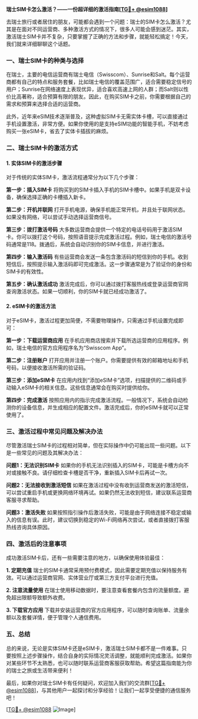 **瑞士SIM卡怎么激活？——一份超详细的激活指南[[TG💪+ @esim1088](https://t.me/s/esim1088)]**

去瑞士旅行或者居住的朋友，可能都会遇到一个问题：瑞士的SIM卡怎么激活？尤其是在面对不同运营商、多种激活方式的情况下，很多人可能会感到迷茫。其实，激活瑞士SIM卡并不复杂，只要掌握了正确的方法和步骤，就能轻松搞定！今天，我们就来详细聊聊这个话题。

### 一、瑞士SIM卡的种类与选择

在瑞士，主要的电信运营商有瑞士电信（Swisscom）、Sunrise和Salt。每个运营商都有自己的特点和服务套餐，比如瑞士电信的覆盖范围广，适合需要稳定信号的用户；Sunrise在网络速度上表现优异，适合喜欢高速上网的人群；而Salt则以性价比高著称，适合预算有限的朋友。因此，在购买SIM卡之前，你需要根据自己的需求和预算来选择合适的运营商。

此外，近年来eSIM技术逐渐普及，这种虚拟SIM卡无需实体卡槽，可以直接通过手机设置激活，非常方便。如果你使用的是支持eSIM功能的智能手机，不妨考虑购买一张eSIM卡，省去了实体卡插拔的麻烦。

### 二、瑞士SIM卡的激活方式

#### 1. 实体SIM卡的激活步骤

对于传统的实体SIM卡，激活流程通常分为以下几个步骤：

**第一步：插入SIM卡**
将购买到的SIM卡插入手机的SIM卡槽中。如果手机是双卡设备，确保选择正确的卡槽插入新卡。

**第二步：开机并联网**
打开手机电源，确保手机能正常开机，并且处于联网状态。如果没有网络，可以尝试手动选择运营商信号。

**第三步：拨打激活号码**
大多数运营商会提供一个特定的电话号码用于激活SIM卡。你可以拨打这个号码，按照语音提示完成激活过程。例如，瑞士电信的激活号码通常是118。拨通后，系统会自动识别你的SIM卡信息，并进行激活。

**第四步：输入激活码**
有些运营商会发送一条包含激活码的短信到你的手机。收到短信后，按照提示输入激活码即可完成激活。这一步骤通常是为了验证你的身份和SIM卡的有效性。

**第五步：确认激活成功**
激活完成后，你可以通过拨打客服热线或登录运营商官网查询激活状态。如果一切顺利，你的SIM卡就已经成功激活了。

#### 2. eSIM卡的激活方法

对于eSIM卡，激活过程更加简便，不需要物理操作，只需通过手机设置完成即可：

**第一步：下载运营商应用**
在手机应用商店搜索并下载所选运营商的应用程序。例如，瑞士电信的官方应用程序名为“Swisscom App”。

**第二步：注册账户**
打开应用并注册一个账户。你需要提供有效的邮箱地址和手机号码，以便接收激活所需的验证码。

**第三步：添加eSIM卡**
在应用内找到“添加eSIM卡”选项，扫描提供的二维码或手动输入eSIM卡的相关信息。这些信息通常会在购买时提供给你。

**第四步：完成激活**
按照应用内的指示完成激活流程。一般情况下，系统会自动检测你的设备信息，并生成相应的配置文件。激活完成后，你的eSIM卡就可以正常使用了。

### 三、激活过程中常见问题及解决办法

尽管激活瑞士SIM卡的过程相对简单，但在实际操作中仍可能出现一些问题。以下是一些常见的问题及其解决办法：

**问题1：无法识别SIM卡**
如果你的手机无法识别插入的SIM卡，可能是卡槽方向不对或接触不良。请仔细检查卡槽是否干净，重新插入SIM卡后再试一次。

**问题2：无法接收到激活短信**
如果在激活过程中没有收到运营商发送的激活短信，可以尝试重启手机或更换网络环境再试。如果仍然无法收到短信，建议联系运营商客服寻求帮助。

**问题3：激活失败**
如果按照指引操作后激活失败，可能是由于网络连接不稳定或输入的信息有误。此时，建议切换到稳定的Wi-Fi网络再次尝试，或者直接拨打客服热线咨询具体原因。

### 四、激活后的注意事项

成功激活SIM卡后，还有一些需要注意的地方，以确保使用体验最佳：

**1. 定期充值**
瑞士的SIM卡通常采用预付费模式，因此需要定期充值以保持服务有效。可以通过运营商官网、实体营业厅或第三方支付平台进行充值。

**2. 注意流量使用**
在瑞士使用移动数据时，要注意查看套餐内包含的流量额度。避免超出限额导致额外收费。

**3. 下载官方应用**
下载并安装运营商的官方应用程序，可以随时查询账单、流量余额以及套餐详情，便于管理个人通信费用。

### 五、总结

总的来说，无论是实体SIM卡还是eSIM卡，激活瑞士SIM卡都不是一件难事。只要按照上述步骤操作，结合自身的实际情况灵活调整，就能顺利完成激活。如果你对某些环节不太熟悉，也可以随时联系运营商客服获取帮助。希望这篇指南能为你的瑞士之旅或生活带来便利！

最后，如果你对瑞士SIM卡有任何疑问，欢迎加入我们的交流群[[TG💪+ @esim1088](https://t.me/s/esim1088)]，与其他用户一起探讨和分享经验！让我们一起享受便捷的通信服务吧！

[[TG💪+ @esim1088](https://t.me/s/esim1088) ![Image](https://i.postimg.cc/4NQfJmqS/Snipaste-2025-05-13-00-14-12.png)]